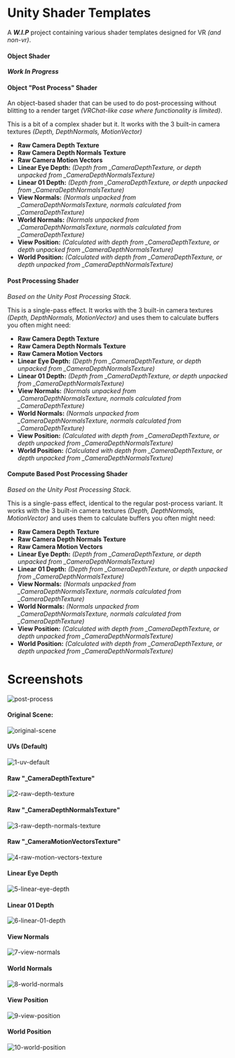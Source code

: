 # Unity Shader Templates
A ***W.I.P*** project containing various shader templates designed for VR *(and non-vr)*.

#### Object Shader
***Work In Progress***

#### Object "Post Process" Shader
An object-based shader that can be used to do post-processing without blitting to a render target *(VRChat-like case where functionality is limited)*.

This is a bit of a complex shader but it. It works with the 3 built-in camera textures *(Depth, DepthNormals, MotionVector)* 
- **Raw Camera Depth Texture**
- **Raw Camera Depth Normals Texture**
- **Raw Camera Motion Vectors**
- **Linear Eye Depth:** *(Depth from _CameraDepthTexture, or depth unpacked from _CameraDepthNormalsTexture)*
- **Linear 01 Depth:** *(Depth from _CameraDepthTexture, or depth unpacked from _CameraDepthNormalsTexture)*
- **View Normals:** *(Normals unpacked from _CameraDepthNormalsTexture, normals calculated from _CameraDepthTexture)*
- **World Normals:** *(Normals unpacked from _CameraDepthNormalsTexture, normals calculated from _CameraDepthTexture)*
- **View Position:** *(Calculated with depth from _CameraDepthTexture, or depth unpacked from _CameraDepthNormalsTexture)*
- **World Position:** *(Calculated with depth from _CameraDepthTexture, or depth unpacked from _CameraDepthNormalsTexture)*

#### Post Processing Shader
*Based on the Unity Post Processing Stack.*

This is a single-pass effect. It works with the 3 built-in camera textures *(Depth, DepthNormals, MotionVector)* and uses them to calculate buffers you often might need: 
- **Raw Camera Depth Texture**
- **Raw Camera Depth Normals Texture**
- **Raw Camera Motion Vectors**
- **Linear Eye Depth:** *(Depth from _CameraDepthTexture, or depth unpacked from _CameraDepthNormalsTexture)*
- **Linear 01 Depth:** *(Depth from _CameraDepthTexture, or depth unpacked from _CameraDepthNormalsTexture)*
- **View Normals:** *(Normals unpacked from _CameraDepthNormalsTexture, normals calculated from _CameraDepthTexture)*
- **World Normals:** *(Normals unpacked from _CameraDepthNormalsTexture, normals calculated from _CameraDepthTexture)*
- **View Position:** *(Calculated with depth from _CameraDepthTexture, or depth unpacked from _CameraDepthNormalsTexture)*
- **World Position:** *(Calculated with depth from _CameraDepthTexture, or depth unpacked from _CameraDepthNormalsTexture)*

#### Compute Based Post Processing Shader
*Based on the Unity Post Processing Stack.*

This is a single-pass effect, identical to the regular post-process variant. It works with the 3 built-in camera textures *(Depth, DepthNormals, MotionVector)* and uses them to calculate buffers you often might need: 
- **Raw Camera Depth Texture**
- **Raw Camera Depth Normals Texture**
- **Raw Camera Motion Vectors**
- **Linear Eye Depth:** *(Depth from _CameraDepthTexture, or depth unpacked from _CameraDepthNormalsTexture)*
- **Linear 01 Depth:** *(Depth from _CameraDepthTexture, or depth unpacked from _CameraDepthNormalsTexture)*
- **View Normals:** *(Normals unpacked from _CameraDepthNormalsTexture, normals calculated from _CameraDepthTexture)*
- **World Normals:** *(Normals unpacked from _CameraDepthNormalsTexture, normals calculated from _CameraDepthTexture)*
- **View Position:** *(Calculated with depth from _CameraDepthTexture, or depth unpacked from _CameraDepthNormalsTexture)*
- **World Position:** *(Calculated with depth from _CameraDepthTexture, or depth unpacked from _CameraDepthNormalsTexture)*

# Screenshots

![post-process](GithubContent/post-process.png)

#### Original Scene: 
![original-scene](GithubContent/original-scene.png)

#### UVs (Default)
![1-uv-default](GithubContent/1-uv-default.png)

#### Raw "_CameraDepthTexture"
![2-raw-depth-texture](GithubContent/2-raw-depth-texture.png)

#### Raw "_CameraDepthNormalsTexture"
![3-raw-depth-normals-texture](GithubContent/3-raw-depth-normals-texture.png)

#### Raw "_CameraMotionVectorsTexture"
![4-raw-motion-vectors-texture](GithubContent/4-raw-motion-vectors-texture.png)

#### Linear Eye Depth
![5-linear-eye-depth](GithubContent/5-linear-eye-depth.png)

#### Linear 01 Depth
![6-linear-01-depth](GithubContent/6-linear-01-depth.png)

#### View Normals
![7-view-normals](GithubContent/7-view-normals.png)

#### World Normals
![8-world-normals](GithubContent/8-world-normals.png)

#### View Position
![9-view-position](GithubContent/9-view-position.png)

#### World Position
![10-world-position](GithubContent/10-world-position.png)
